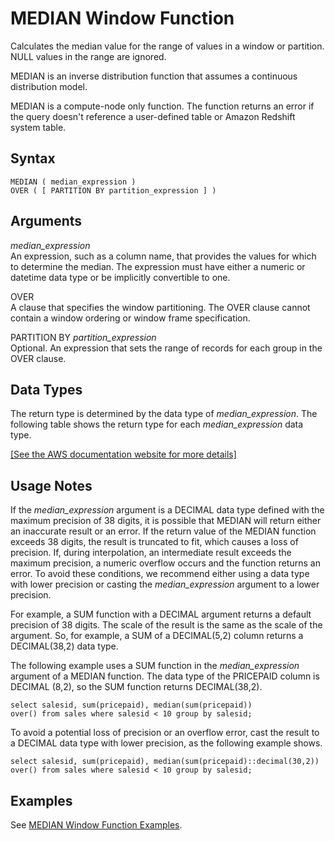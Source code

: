 # MEDIAN Window Function<a name="r_WF_MEDIAN"></a>

Calculates the median value for the range of values in a window or partition\. NULL values in the range are ignored\.

MEDIAN is an inverse distribution function that assumes a continuous distribution model\.

MEDIAN is a compute\-node only function\. The function returns an error if the query doesn't reference a user\-defined table or Amazon Redshift system table\.

## Syntax<a name="r_WF_MEDIAN-synopsis"></a>

```
MEDIAN ( median_expression )
OVER ( [ PARTITION BY partition_expression ] )
```

## Arguments<a name="r_WF_MEDIAN-arguments"></a>

 *median\_expression*   
An expression, such as a column name, that provides the values for which to determine the median\. The expression must have either a numeric or datetime data type or be implicitly convertible to one\.

OVER   
A clause that specifies the window partitioning\. The OVER clause cannot contain a window ordering or window frame specification\.

PARTITION BY *partition\_expression*   
Optional\. An expression that sets the range of records for each group in the OVER clause\.

## Data Types<a name="r_WF_MEDIAN-data-types"></a>

The return type is determined by the data type of *median\_expression*\. The following table shows the return type for each *median\_expression* data type\.

[\[See the AWS documentation website for more details\]](http://docs.aws.amazon.com/redshift/latest/dg/r_WF_MEDIAN.html)

## Usage Notes<a name="w6aac49c11c17c45c17"></a>

If the *median\_expression* argument is a DECIMAL data type defined with the maximum precision of 38 digits, it is possible that MEDIAN will return either an inaccurate result or an error\. If the return value of the MEDIAN function exceeds 38 digits, the result is truncated to fit, which causes a loss of precision\. If, during interpolation, an intermediate result exceeds the maximum precision, a numeric overflow occurs and the function returns an error\. To avoid these conditions, we recommend either using a data type with lower precision or casting the *median\_expression* argument to a lower precision\. 

For example, a SUM function with a DECIMAL argument returns a default precision of 38 digits\. The scale of the result is the same as the scale of the argument\. So, for example, a SUM of a DECIMAL\(5,2\) column returns a DECIMAL\(38,2\) data type\.

The following example uses a SUM function in the *median\_expression* argument of a MEDIAN function\. The data type of the PRICEPAID column is DECIMAL \(8,2\), so the SUM function returns DECIMAL\(38,2\)\.

```
select salesid, sum(pricepaid), median(sum(pricepaid)) 
over() from sales where salesid < 10 group by salesid;
```

To avoid a potential loss of precision or an overflow error, cast the result to a DECIMAL data type with lower precision, as the following example shows\.

```
select salesid, sum(pricepaid), median(sum(pricepaid)::decimal(30,2)) 
over() from sales where salesid < 10 group by salesid;
```

## Examples<a name="r_WF_MEDIAN-examples"></a>

See [MEDIAN Window Function Examples](r_Examples_of_median_WF.md)\.